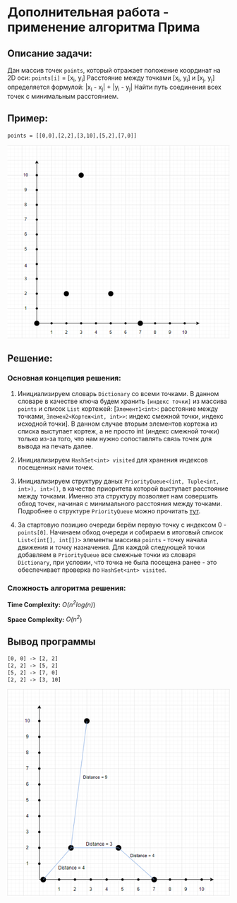 # Дополнительная работа - применение алгоритма Прима

## Описание задачи:
Дан массив точек `points`, который отражает положение координат на 2D оси: `points[i]` = [x<sub>i</sub>, y<sub>i</sub>]
Расстояние между точками [x<sub>i</sub>, y<sub>i</sub>] и [x<sub>j</sub>, y<sub>j</sub>] определяется формулой: |x<sub>i</sub> - x<sub>j</sub>| + |y<sub>i</sub> - y<sub>j</sub>|
Найти путь соединения всех точек с минимальным расстоянием.

## Пример:
`points = [[0,0],[2,2],[3,10],[5,2],[7,0]]`

![result](Pics/1.png)

## Решение:

### Основная концепция решения:
1. Инициализируем словарь `Dictionary` со всеми точками.
В данном словаре в качестве ключа будем хранить `[индекс точки]` из массива `points` и список `List` кортежей: [`Элемент1<int>`: расстояние между точками, `Элемен2<Кортеж<int, int>>`: индекс смежной точки, индекс исходной точки].
В данном случае вторым элементов кортежа из списка выступает кортеж, а не просто int (индекс смежной точки) только из-за того, что нам нужно сопоставлять связь точек для вывода на печать далее.

2. Инициализируем `HashSet<int> visited` для хранения индексов посещенных нами точек.

3. Инициализируем структуру даных `PriorityQueue<(int, Tuple<int, int>), int>()`, в качестве приоритета которой выступает расстояние между точками. Именно эта структуру позволяет нам совершить обход точек, начиная с минимального расстояния между точками.
Подробнее о структуре `PriorityQueue` можно прочитать [тут](https://habr.com/ru/companies/skbkontur/articles/666018/).

4. За стартовую позицию очереди берём первую точку с индексом 0 - `points[0]`. Начинаем обход очереди и собираем в итоговый список `List<(int[], int[])>` элементы массива `points` - точку начала движения и точку назначения. Для каждой следующей точки добавляем в `PriorityQueue` все смежные точки из словаря `Dictionary`, при условии, что точка не была посещена ранее - это обеспечивает проверка по `HashSet<int> visited`.

### Сложность алгоритма решения:
<b>Time Complexity:</b> <i>O(n<sup>2</sup>log(n)</i>)

<b>Space Complexity:</b> <i>O(n<sup>2</sup></i>)

## Вывод программы

```shell
[0, 0] -> [2, 2]
[2, 2] -> [5, 2]
[5, 2] -> [7, 0]
[2, 2] -> [3, 10]
```

![result](Pics/2.png)